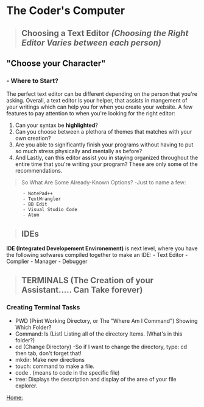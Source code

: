 # The Coder's Computer

>## Choosing a Text Editor ***(Choosing the Right Editor Varies between each person)***

## "Choose your Character"

### - Where to Start?

The perfect text editor can be different depending on the person that you're asking. Overall, a text editor is your helper, that assists in mangement of your writings which can help you for when you create your website.
 A few features to pay attention to when you're looking for the right editor:

1. Can your syntax be **highlighted**?
2. Can you choose between a plethora of themes that matches with your own creation?
3. Are you able to significantly finish your programs without having to put so much stress physically and mentally as before?
4. And Lastly, can this editor assist you in staying organized throughout the entire time that you're writing your program?
  These are only some of the recommendations.
  
  >So What Are Some Already-Known Options?
  -Just to name a few:

          - NotePad++
          - TextWrangler
          - BB Edit
          - Visual Studio Code
          - Atom

>## IDEs

**IDE (Integrated Developement Environement)** is next level, where you have the following sofwares compiled together to make an IDE:
           - Text Editor
           - Complier
           - Manager
           - Debugger

>## TERMINALS (The Creation of your Assistant..... Can Take forever)

### Creating Terminal Tasks

- PWD (Print Working Directory, or The "Where Am I Command") Showing Which Folder?
- Command: ls (List) Listing all of the directory Items. (What's in this folder?)
- cd (Change Directory)
    -So if I want to change the directory, type: cd then tab, don't forget that!
- mkdir: Make new directions
- touch: command to make a file.
- code . (means to code in the specific file)
- tree: Displays the description and display of the area of your file explorer.

[Home:](https://keelen-fisher.github.io/reading-notes/)
